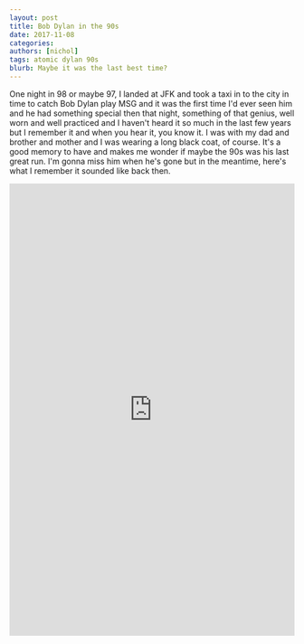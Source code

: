 ```yaml
---
layout: post
title: Bob Dylan in the 90s
date: 2017-11-08
categories: 
authors: [nichol]
tags: atomic dylan 90s
blurb: Maybe it was the last best time?
---
```


One night in 98 or maybe 97, I landed at JFK and took a taxi in to the city in time to catch Bob Dylan play MSG and it was the first time I'd ever seen him and he had something special then that night, something of that genius, well worn and well practiced and I haven't heard it so much in the last few years but I remember it and when you hear it, you know it.  I was with my dad and brother and mother and I was wearing a long black coat, of course.  It's a good memory to have and makes me wonder if maybe the 90s was his last great run.  I'm gonna miss him when he's gone but in the meantime, here's what I remember it sounded like back then.

<iframe width="100%" height="800" scrolling="yes" frameborder="no" src="https://w.soundcloud.com/player/?url=https%3A//api.soundcloud.com/playlists/347116794&amp;color=%23ff5500&amp;auto_play=false&amp;hide_related=true&amp;show_comments=false&amp;show_user=false&amp;show_reposts=false&amp;show_teaser=false&amp;visual=false"></iframe>